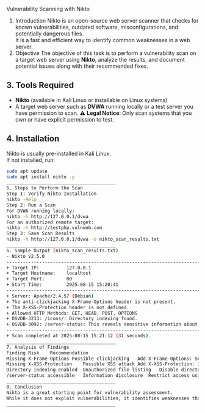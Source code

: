 
 Vulnerability Scanning with Nikto
 1. Introduction
Nikto is an open-source web server scanner that checks for known vulnerabilities, outdated software, misconfigurations, and potentially dangerous files.  
It is a fast and efficient way to identify common weaknesses in a web server.
2. Objective
The objective of this task is to perform a vulnerability scan on a target web server using **Nikto**, analyze the results, and document potential issues along with their recommended fixes.
## 3. Tools Required
- **Nikto** (available in Kali Linux or installable on Linux systems)
- A target web server such as **DVWA** running locally or a test server you have permission to scan.
⚠️ **Legal Notice**: Only scan systems that you own or have explicit permission to test.
## 4. Installation
Nikto is usually pre-installed in Kali Linux.  
If not installed, run:
```bash
sudo apt update
sudo apt install nikto -y
________________________________________
5. Steps to Perform the Scan
Step 1: Verify Nikto Installation
nikto -Help
Step 2: Run a Scan
For DVWA running locally:
nikto -h http://127.0.0.1/dvwa
For an authorized remote target:
nikto -h http://testphp.vulnweb.com
Step 3: Save Scan Results
nikto -h http://127.0.0.1/dvwa -o nikto_scan_results.txt
________________________________________
6. Sample Output (nikto_scan_results.txt)
- Nikto v2.5.0
---------------------------------------------------------------------------
+ Target IP:          127.0.0.1
+ Target Hostname:    localhost
+ Target Port:        80
+ Start Time:         2025-08-15 15:20:41
---------------------------------------------------------------------------
+ Server: Apache/2.4.57 (Debian)
+ The anti-clickjacking X-Frame-Options header is not present.
+ The X-XSS-Protection header is not defined.
+ Allowed HTTP Methods: GET, HEAD, POST, OPTIONS
+ OSVDB-3233: /icons/: Directory indexing found.
+ OSVDB-3092: /server-status: This reveals sensitive information about the server.
---------------------------------------------------------------------------
+ Scan completed at 2025-08-15 15:21:12 (31 seconds).
________________________________________
7. Analysis of Findings
Finding	Risk	Recommendation
Missing X-Frame-Options	Possible clickjacking	Add X-Frame-Options: SAMEORIGIN header.
Missing X-XSS-Protection	Possible XSS attack	Add X-XSS-Protection: 1; mode=block.
Directory indexing enabled	Unauthorized file listing	Disable directory listing in Apache config.
/server-status accessible	Information disclosure	Restrict access using .htaccess or firewall rules.
________________________________________
8. Conclusion
Nikto is a great starting point for vulnerability assessment.
While it does not exploit vulnerabilities, it identifies weaknesses that should be addressed to improve web server security.
________________________________________


